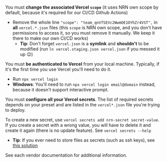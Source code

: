 You must **change the associated Vercel `scope`** (it uses NRN own scope by default, because it's required for our CI/CD Github Actions)
- Remove the whole line `"scope": "team_qnVfSEVc2WwmOE1OYhZr4VST",` in **all** `vercel.*.json` files (this `scope` is NRN own scope, and you don't have permissions to access it, so you must remove it manually. We keep it there to make our own CI/CD works)
    - **Tip**: Don't forget `vercel.json` is a **symlink** and **shouldn't** to be modified (run `ln vercel.staging.json vercel.json` if you messed it up :wink:)

You must **be authenticated to Vercel** from your local machine.
Typically, if it's the first time you use Vercel you'll need to do it.
- Run `npx vercel login`
- **Windows**: You'll need to run `npx vercel login email@domain` instead, because it doesn't support interactive prompt.

You must **configure all your Vercel secrets**.
The list of required secrets depends on your preset and are listed in the `vercel*.json` file you're trying to deploy.

To create a new secret, use `vercel secrets add nrn-secret secret-value`.
If you create a secret with a wrong value, you will have to delete it and create it again (there is no update feature). See `vercel secrets --help`
- **Tip**: If you ever need to store files as secrets (such as ssh keys), see [this solution](https://github.com/vercel/vercel/issues/749#issuecomment-533873759)

See each vendor documentation for additional information.
